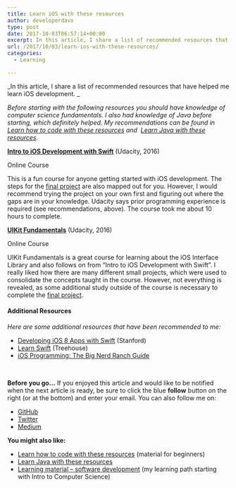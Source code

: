 ```yaml
---
title: Learn iOS with these resources
author: developerdavo
type: post
date: 2017-10-03T06:57:14+00:00
excerpt: In this article, I share a list of recommended resources that have helped me learn iOS development.
url: /2017/10/03/learn-ios-with-these-resources/
categories:
  - Learning

---
```

_In this article, I share a list of recommended resources that have helped me learn iOS development. _

_Before starting with the following resources you should have knowledge of computer science fundamentals. 
I also had knowledge of Java before starting, which definitely helped.
My recommendations can be found in 
[Learn how to code with these resources](https://learnitmyway.com/2017/06/04/learn-how-to-code-with-these-resources/)
and 
[Learn Java with these resources](https://learnitmyway.com/2017/07/02/learn-java-with-these-resources/)._

**<a href="https://www.udacity.com/course/intro-to-ios-app-development-with-swift--ud585" target="_blank" rel="noopener noreferrer">Intro to iOS Development with Swift</a>** (Udacity, 2016)
  
Online Course

This is a fun course for anyone getting started with iOS development. The steps for the <a href="https://github.com/DeveloperDavo/PitchPerfect" target="_blank" rel="noopener noreferrer">final project</a> are also mapped out for you. However, I would recommend trying the project on your own first and figuring out where the gaps are in your knowledge. Udacity says prior programming experience is required (see recommendations, above). The course took me about 10 hours to complete.

**<a href="https://www.udacity.com/course/uikit-fundamentals--ud788" target="_blank" rel="noopener noreferrer">UIKit Fundamentals</a>** (Udacity, 2016)
  
Online Course

UIKit Fundamentals is a great course for learning about the iOS Interface Library and also follows on from &#8220;Intro to iOS Development with Swift&#8221;. I really liked how there are many different small projects, which were used to consolidate the concepts taught in the course. However, not everything is revealed, as some additional study outside of the course is necessary to complete the <a href="https://github.com/DeveloperDavo/MemeMe" target="_blank" rel="noopener noreferrer">final project</a>.

#### Additional Resources

_Here are some additional resources that have been recommended to me:_

  * <a href="https://itunes.apple.com/us/course/developing-ios-8-apps-swift/id961180099" target="_blank" rel="noopener">Developing iOS 8 Apps with Swift</a> (Stanford)
  * <a href="https://teamtreehouse.com/tracks/learn-swift" target="_blank" rel="noopener">Learn Swift</a> (Treehouse)
  * <a href="https://www.bignerdranch.com/books/ios-programming/" target="_blank" rel="noopener">iOS Programming: The Big Nerd Ranch Guide</a>

&nbsp;

**Before you go&#8230;** If you enjoyed this article and would like to be notified when the next article is ready, be sure to click the blue **follow** button on the right (or at the bottom) and enter your email. You can also follow me on:

  * [GitHub][1]
  * [Twitter][2]
  * [Medium][3]

**You might also like:**

  * [Learn how to code with these resources][4] (material for beginners)
  * <a href="http://learnitmyway.com/2017/07/02/learn-java-with-these-resources/" rel="noopener">Learn Java with these resources</a>
  * [Learning material &#8211; software development][5] (my learning path starting with Intro to Computer Science)

 [1]: https://github.com/DeveloperDavo
 [2]: https://twitter.com/DeveloperDavo
 [3]: https://medium.com/@developerdavo
 [4]: http://learnitmyway.com/2017/06/04/learn-how-to-code-with-these-resources/
 [5]: http://learnitmyway.com/2016/11/11/learning-material-software-development/
